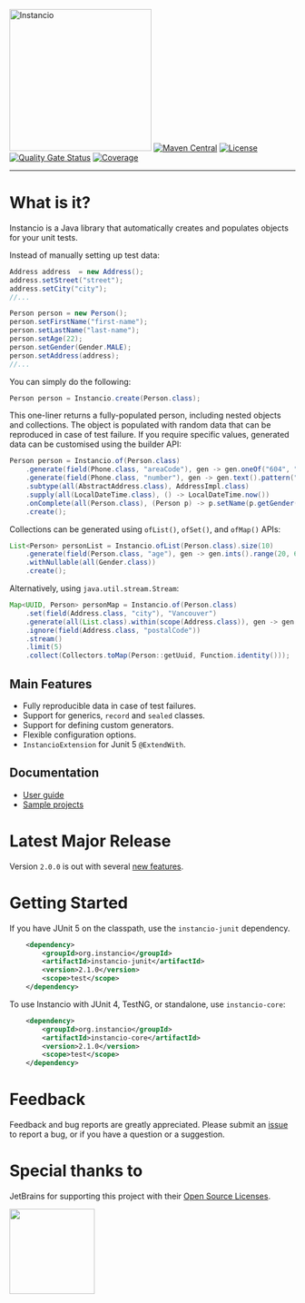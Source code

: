 <img src="https://i.imgur.com/937nevX.png" alt="Instancio" width="250"/> [![Maven Central](https://img.shields.io/maven-central/v/org.instancio/instancio-core.svg)](https://search.maven.org/artifact/org.instancio/instancio-core/)
[![License](https://img.shields.io/badge/License-Apache_2.0-blue.svg)](https://opensource.org/licenses/Apache-2.0)
[![Quality Gate Status](https://sonarcloud.io/api/project_badges/measure?project=instancio_instancio&metric=alert_status)](https://sonarcloud.io/summary/new_code?id=instancio_instancio)
[![Coverage](https://sonarcloud.io/api/project_badges/measure?project=instancio_instancio&metric=coverage)](https://sonarcloud.io/summary/new_code?id=instancio_instancio)

---

# What is it?

Instancio is a Java library that automatically creates and populates objects for your unit tests.

Instead of manually setting up test data:

```java
Address address  = new Address();
address.setStreet("street");
address.setCity("city");
//...

Person person = new Person();
person.setFirstName("first-name");
person.setLastName("last-name");
person.setAge(22);
person.setGender(Gender.MALE);
person.setAddress(address);
//...
```

You can simply do the following:

```java
Person person = Instancio.create(Person.class);
```

This one-liner returns a fully-populated person, including nested objects and collections.
The object is populated with random data that can be reproduced in case of test failure.
If you require specific values, generated data can be customised using the builder API:

```java
Person person = Instancio.of(Person.class)
    .generate(field(Phone.class, "areaCode"), gen -> gen.oneOf("604", "778"))
    .generate(field(Phone.class, "number"), gen -> gen.text().pattern("#d#d#d-#d#d-#d#d"))
    .subtype(all(AbstractAddress.class), AddressImpl.class)
    .supply(all(LocalDateTime.class), () -> LocalDateTime.now())
    .onComplete(all(Person.class), (Person p) -> p.setName(p.getGender() == Gender.MALE ? "John" : "Jane"))
    .create();
```

Collections can be generated using `ofList()`, `ofSet()`, and `ofMap()` APIs:

```java
List<Person> personList = Instancio.ofList(Person.class).size(10)
    .generate(field(Person.class, "age"), gen -> gen.ints().range(20, 60))
    .withNullable(all(Gender.class))
    .create();
```

Alternatively, using `java.util.stream.Stream`:

```java
Map<UUID, Person> personMap = Instancio.of(Person.class)
    .set(field(Address.class, "city"), "Vancouver")
    .generate(all(List.class).within(scope(Address.class)), gen -> gen.collection().size(4))
    .ignore(field(Address.class, "postalCode"))
    .stream()
    .limit(5)
    .collect(Collectors.toMap(Person::getUuid, Function.identity()));
```

## Main Features

- Fully reproducible data in case of test failures.
- Support for generics, `record` and `sealed` classes.
- Support for defining custom generators.
- Flexible configuration options.
- `InstancioExtension` for Junit 5 `@ExtendWith`.

## Documentation

- [User guide](https://www.instancio.org/user-guide)
- [Sample projects](https://github.com/instancio/instancio-samples)

# Latest Major Release

Version `2.0.0` is out with several [new features](https://github.com/instancio/instancio/discussions/291#discussioncomment-4446255).

# Getting Started

If you have JUnit 5 on the classpath, use the `instancio-junit` dependency.

```xml
    <dependency>
        <groupId>org.instancio</groupId>
        <artifactId>instancio-junit</artifactId>
        <version>2.1.0</version>
        <scope>test</scope>
    </dependency>
```

To use Instancio with JUnit 4, TestNG, or standalone, use `instancio-core`:

```xml
    <dependency>
        <groupId>org.instancio</groupId>
        <artifactId>instancio-core</artifactId>
        <version>2.1.0</version>
        <scope>test</scope>
    </dependency>
```

# Feedback

Feedback and bug reports are greatly appreciated. Please submit an
[issue](https://github.com/instancio/instancio/issues) to report a bug,
or if you have a question or a suggestion.

# Special thanks to

JetBrains for supporting this project with their [Open Source Licenses](https://www.jetbrains.com/opensource).

<img src="https://resources.jetbrains.com/storage/products/company/brand/logos/jb_beam.svg" width="150px">


